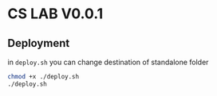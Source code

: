 # CS LAB V0.0.1

## Deployment

in `deploy.sh` you can change destination of standalone folder

```sh
chmod +x ./deploy.sh
./deploy.sh
```

